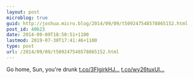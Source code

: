```yaml
---
layout: post
microblog: true
guid: http://joshua.micro.blog/2014/09/09/t509247548578865152.html
post_id: 40623
date: 2014-09-09T18:50:51+1100
lastmod: 2019-07-30T17:41:46+1100
type: post
url: /2014/09/09/t509247548578865152.html
---
```

Go home, Sun, you're drunk [t.co/3FIgirkHJ...](http://t.co/3FIgirkHJf) [t.co/wy26tuxUl...](http://t.co/wy26tuxUlk)
